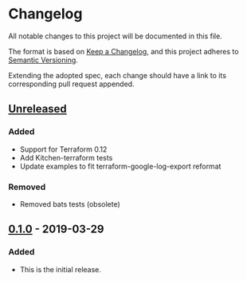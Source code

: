 # Changelog

All notable changes to this project will be documented in this file.

The format is based on [Keep a Changelog][keep-a-changelog-site],
and this project adheres to
[Semantic Versioning][semantic-versioning-site].

Extending the adopted spec, each change should have a link to its corresponding pull request appended.

## [Unreleased]

### Added
- Support for Terraform 0.12
- Add Kitchen-terraform tests
- Update examples to fit terraform-google-log-export reformat

### Removed
- Removed bats tests (obsolete)

## [0.1.0] - 2019-03-29

### Added

- This is the initial release.

[Unreleased]: https://github.com/terraform-google-modules/terraform-google-gsuite-export/compare/v0.1.0...HEAD
[0.1.0]: https://github.com/terraform-google-modules/terraform-google-gsuite-export/releases/tag/v0.1.0

[keep-a-changelog-site]: https://keepachangelog.com/en/1.0.0/
[semantic-versioning-site]: https://semver.org/spec/v2.0.0.html
